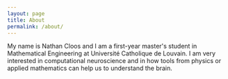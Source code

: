 ```yaml
---
layout: page
title: About
permalink: /about/
---
```


My name is Nathan Cloos and I am a first-year master's student in Mathematical Engineering at Université Catholique de Louvain. I am very interested in computational neuroscience and in how tools from physics or applied mathematics can help us to understand the brain.


